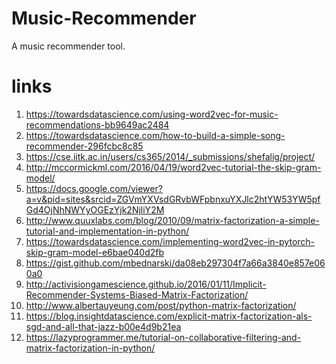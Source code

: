 # Music-Recommender
A music recommender tool.
# links

1) https://towardsdatascience.com/using-word2vec-for-music-recommendations-bb9649ac2484
2) https://towardsdatascience.com/how-to-build-a-simple-song-recommender-296fcbc8c85
3) https://cse.iitk.ac.in/users/cs365/2014/_submissions/shefalig/project/
4) http://mccormickml.com/2016/04/19/word2vec-tutorial-the-skip-gram-model/
5) https://docs.google.com/viewer?a=v&pid=sites&srcid=ZGVmYXVsdGRvbWFpbnxuYXJlc2htYW53YW5pfGd4OjNhNWYyOGEzYjk2NjliY2M
6) http://www.quuxlabs.com/blog/2010/09/matrix-factorization-a-simple-tutorial-and-implementation-in-python/
7) https://towardsdatascience.com/implementing-word2vec-in-pytorch-skip-gram-model-e6bae040d2fb
8) https://gist.github.com/mbednarski/da08eb297304f7a66a3840e857e060a0 
9) http://activisiongamescience.github.io/2016/01/11/Implicit-Recommender-Systems-Biased-Matrix-Factorization/
10) http://www.albertauyeung.com/post/python-matrix-factorization/
11) https://blog.insightdatascience.com/explicit-matrix-factorization-als-sgd-and-all-that-jazz-b00e4d9b21ea
12) https://lazyprogrammer.me/tutorial-on-collaborative-filtering-and-matrix-factorization-in-python/
